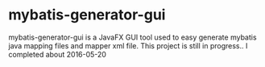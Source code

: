 mybatis-generator-gui
==============

mybatis-generator-gui is a JavaFX GUI tool  used to easy generate mybatis java mapping files and mapper xml file.
This project is  still in progress.. I completed about 2016-05-20